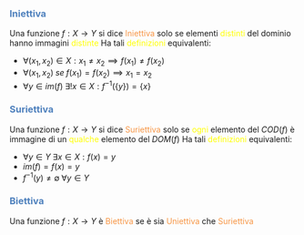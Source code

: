 ### <font color="#4f81bd">Iniettiva</font>
Una funzione $f: X\to Y$ si dice <font color="#f79646">Iniettiva</font> solo se elementi <font color="#ffff00">distinti</font> del dominio hanno immagini <font color="#ffff00">distinte</font>
Ha tali <font color="#ffff00">definizioni</font> equivalenti:
- $\forall( x_{1},x_{2}) \in X: x_{1}\neq x_{2} \implies f(x_{1})\neq f(x_{2})$
- $\forall(x_{1},x_{2})\; se \; f(x_{1})=f(x_{2}) \implies x_{1} =x_{2}$
- $\forall y\in im(f)\;\exists! x \in X: f^{-1}(\{y\})=\{x\}$

### <font color="#4f81bd">Suriettiva</font>
Una funzione $f:X\to Y$ si dice <font color="#f79646">Suriettiva</font> solo se <font color="#ffff00">ogni</font> elemento del $COD(f)$ è immagine di un <font color="#ffff00">qualche</font> elemento del $DOM(f)$
Ha tali <font color="#ffff00">definizioni</font> equivalenti:
- $\forall  y\in Y \;\exists x\in X:f(x)=y$
- $im(f)=f(x)=y$
- $f^{-1}({y}) \neq \emptyset \; \forall y\in Y$

### <font color="#4f81bd">Biettiva</font>
Una funzione $f:X\to Y$ è <font color="#f79646">Biettiva</font> se è sia <font color="#f79646">Uniettiva</font> che <font color="#f79646">Suriettiva</font>